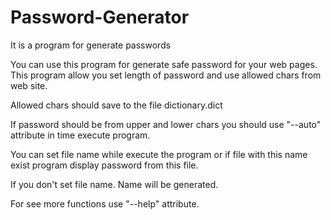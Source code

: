 # Password-Generator
It is a program for generate passwords

You can use this program for generate safe password for your web pages.
This program allow you set length of password and use allowed chars from web site.

Allowed chars should save to the file dictionary.dict

If password should be from upper and lower chars you should use "--auto" attribute in time execute program.

You can set file name while execute the program or if file with this name exist program display password from this file.

If you don't set file name. Name will be generated.

For see more functions use "--help" attribute.
